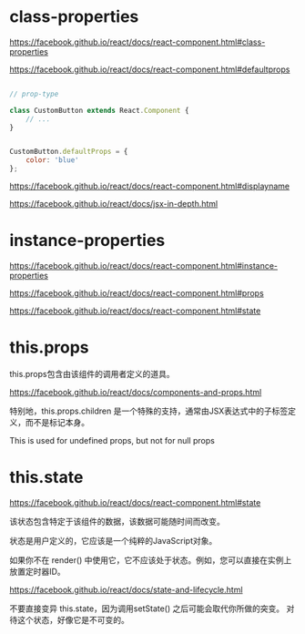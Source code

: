 # class-properties



https://facebook.github.io/react/docs/react-component.html#class-properties



https://facebook.github.io/react/docs/react-component.html#defaultprops



```jsx

// prop-type

class CustomButton extends React.Component {
    // ...
}


CustomButton.defaultProps = {
    color: 'blue'
};


```


https://facebook.github.io/react/docs/react-component.html#displayname


https://facebook.github.io/react/docs/jsx-in-depth.html




# instance-properties

https://facebook.github.io/react/docs/react-component.html#instance-properties


https://facebook.github.io/react/docs/react-component.html#props



https://facebook.github.io/react/docs/react-component.html#state



# this.props

this.props包含由该组件的调用者定义的道具。


https://facebook.github.io/react/docs/components-and-props.html


特别地，this.props.children 是一个特殊的支持，通常由JSX表达式中的子标签定义，而不是标记本身。


This is used for undefined props, but not for null props



# this.state

https://facebook.github.io/react/docs/react-component.html#state


该状态包含特定于该组件的数据，该数据可能随时间而改变。

状态是用户定义的，它应该是一个纯粹的JavaScript对象。

如果你不在 render() 中使用它，它不应该处于状态。例如，您可以直接在实例上放置定时器ID。




https://facebook.github.io/react/docs/state-and-lifecycle.html


不要直接变异 this.state，因为调用setState() 之后可能会取代你所做的突变。
对待这个状态，好像它是不可变的。





